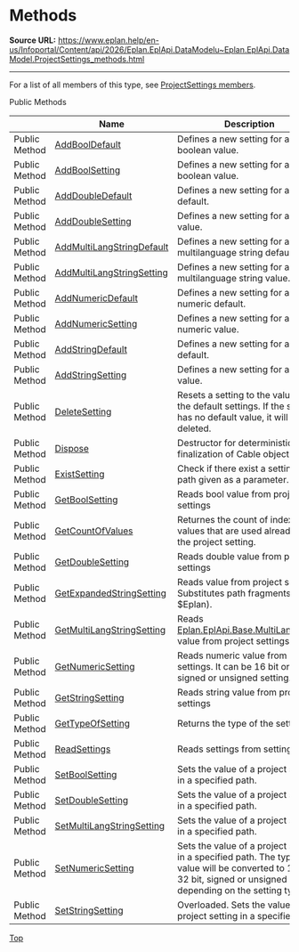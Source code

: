 # Methods

**Source URL:** https://www.eplan.help/en-us/Infoportal/Content/api/2026/Eplan.EplApi.DataModelu~Eplan.EplApi.DataModel.ProjectSettings_methods.html

---

For a list of all members of this type, see [ProjectSettings members](Eplan.EplApi.DataModelu~Eplan.EplApi.DataModel.ProjectSettings_members.html).

Public Methods

|  | Name | Description |
| --- | --- | --- |
| Public Method | [AddBoolDefault](Eplan.EplApi.DataModelu~Eplan.EplApi.DataModel.ProjectSettings~AddBoolDefault.html) | Defines a new setting for a boolean value. |
| Public Method | [AddBoolSetting](Eplan.EplApi.DataModelu~Eplan.EplApi.DataModel.ProjectSettings~AddBoolSetting.html) | Defines a new setting for a boolean value. |
| Public Method | [AddDoubleDefault](Eplan.EplApi.DataModelu~Eplan.EplApi.DataModel.ProjectSettings~AddDoubleDefault.html) | Defines a new setting for a double default. |
| Public Method | [AddDoubleSetting](Eplan.EplApi.DataModelu~Eplan.EplApi.DataModel.ProjectSettings~AddDoubleSetting.html) | Defines a new setting for a double value. |
| Public Method | [AddMultiLangStringDefault](Eplan.EplApi.DataModelu~Eplan.EplApi.DataModel.ProjectSettings~AddMultiLangStringDefault.html) | Defines a new setting for a multilanguage string default. |
| Public Method | [AddMultiLangStringSetting](Eplan.EplApi.DataModelu~Eplan.EplApi.DataModel.ProjectSettings~AddMultiLangStringSetting.html) | Defines a new setting for a multilanguage string value. |
| Public Method | [AddNumericDefault](Eplan.EplApi.DataModelu~Eplan.EplApi.DataModel.ProjectSettings~AddNumericDefault.html) | Defines a new setting for a numeric default. |
| Public Method | [AddNumericSetting](Eplan.EplApi.DataModelu~Eplan.EplApi.DataModel.ProjectSettings~AddNumericSetting.html) | Defines a new setting for a numeric value. |
| Public Method | [AddStringDefault](Eplan.EplApi.DataModelu~Eplan.EplApi.DataModel.ProjectSettings~AddStringDefault.html) | Defines a new setting for a string default. |
| Public Method | [AddStringSetting](Eplan.EplApi.DataModelu~Eplan.EplApi.DataModel.ProjectSettings~AddStringSetting.html) | Defines a new setting for a string value. |
| Public Method | [DeleteSetting](Eplan.EplApi.DataModelu~Eplan.EplApi.DataModel.ProjectSettings~DeleteSetting.html) | Resets a setting to the value from the default settings. If the setting has no default value, it will be deleted. |
| Public Method | [Dispose](Eplan.EplApi.DataModelu~Eplan.EplApi.DataModel.ProjectSettings~Dispose().html) | Destructor for deterministic finalization of Cable object. |
| Public Method | [ExistSetting](Eplan.EplApi.DataModelu~Eplan.EplApi.DataModel.ProjectSettings~ExistSetting.html) | Check if there exist a setting on path given as a parameter. |
| Public Method | [GetBoolSetting](Eplan.EplApi.DataModelu~Eplan.EplApi.DataModel.ProjectSettings~GetBoolSetting.html) | Reads bool value from project settings |
| Public Method | [GetCountOfValues](Eplan.EplApi.DataModelu~Eplan.EplApi.DataModel.ProjectSettings~GetCountOfValues.html) | Returnes the count of indexed values that are used already by the project setting. |
| Public Method | [GetDoubleSetting](Eplan.EplApi.DataModelu~Eplan.EplApi.DataModel.ProjectSettings~GetDoubleSetting.html) | Reads double value from project settings |
| Public Method | [GetExpandedStringSetting](Eplan.EplApi.DataModelu~Eplan.EplApi.DataModel.ProjectSettings~GetExpandedStringSetting.html) | Reads value from project settings. Substitutes path fragments (like $Eplan). |
| Public Method | [GetMultiLangStringSetting](Eplan.EplApi.DataModelu~Eplan.EplApi.DataModel.ProjectSettings~GetMultiLangStringSetting.html) | Reads [Eplan.EplApi.Base.MultiLangString](Eplan.EplApi.Baseu~Eplan.EplApi.Base.MultiLangString.html) value from project settings |
| Public Method | [GetNumericSetting](Eplan.EplApi.DataModelu~Eplan.EplApi.DataModel.ProjectSettings~GetNumericSetting.html) | Reads numeric value from project settings. It can be 16 bit or 32 bit, signed or unsigned setting. |
| Public Method | [GetStringSetting](Eplan.EplApi.DataModelu~Eplan.EplApi.DataModel.ProjectSettings~GetStringSetting.html) | Reads string value from project settings |
| Public Method | [GetTypeOfSetting](Eplan.EplApi.DataModelu~Eplan.EplApi.DataModel.ProjectSettings~GetTypeOfSetting.html) | Returns the type of the setting. |
| Public Method | [ReadSettings](Eplan.EplApi.DataModelu~Eplan.EplApi.DataModel.ProjectSettings~ReadSettings.html) | Reads settings from settings file. |
| Public Method | [SetBoolSetting](Eplan.EplApi.DataModelu~Eplan.EplApi.DataModel.ProjectSettings~SetBoolSetting.html) | Sets the value of a project setting in a specified path. |
| Public Method | [SetDoubleSetting](Eplan.EplApi.DataModelu~Eplan.EplApi.DataModel.ProjectSettings~SetDoubleSetting.html) | Sets the value of a project setting in a specified path. |
| Public Method | [SetMultiLangStringSetting](Eplan.EplApi.DataModelu~Eplan.EplApi.DataModel.ProjectSettings~SetMultiLangStringSetting.html) | Sets the value of a project setting in a specified path. |
| Public Method | [SetNumericSetting](Eplan.EplApi.DataModelu~Eplan.EplApi.DataModel.ProjectSettings~SetNumericSetting.html) | Sets the value of a project setting in a specified path. The type of value will be converted to 16 bit, 32 bit, signed or unsigned value depending on the setting type. |
| Public Method | [SetStringSetting](Eplan.EplApi.DataModelu~Eplan.EplApi.DataModel.ProjectSettings~SetStringSetting.html) | Overloaded. Sets the value of a project setting in a specified path. |

[Top](#top)
